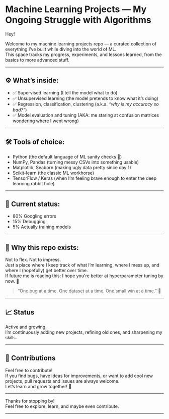 #  Machine Learning Projects — My Ongoing Struggle with Algorithms 

Hey! 

Welcome to my machine learning projects repo — a curated collection of everything I’ve built while diving into the world of ML.  
This space tracks my progress, experiments, and lessons learned, from the basics to more advanced stuff.

---

## ⚙️ What’s inside:

- ✅ Supervised learning (I tell the model what to do)  
- ✅ Unsupervised learning (the model pretends to know what it’s doing)  
- ✅ Regression, classification, clustering (a.k.a. *“why is my accuracy so bad?”*)  
- ✅ Model evaluation and tuning (AKA: me staring at confusion matrices wondering where I went wrong)  

---

## 🛠 Tools of choice:

- Python (the default language of ML sanity checks 🐍)  
- NumPy, Pandas (turning messy CSVs into something usable)  
- Matplotlib, Seaborn (making ugly data pretty since day 1)  
- Scikit-learn (the classic ML workhorse)  
- TensorFlow / Keras (when I’m feeling brave enough to enter the deep learning rabbit hole)  

---

## 🤯 Current status:  
- 80% Googling errors  
- 15% Debugging  
- 5% Actually training models  

---

## 🎯 Why this repo exists:

Not to flex. Not to impress.  
Just a place where I keep track of what I’m learning, where I mess up, and where I (hopefully) get better over time.  
If future me is reading this: I hope you're better at hyperparameter tuning by now. 🙏

> “One bug at a time. One dataset at a time. One small win at a time.” 🚀

---

## 📈 Status

Active and growing.  
I’m continuously adding new projects, refining old ones, and sharpening my skills.

---

## 🤝 Contributions

Feel free to contribute!  
If you find bugs, have ideas for improvements, or want to add cool new projects, pull requests and issues are always welcome.  
Let’s learn and grow together! 🚀

---

Thanks for stopping by!  
Feel free to explore, learn, and maybe even contribute.

---

